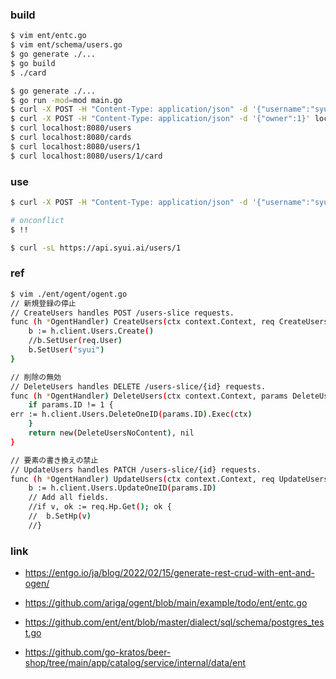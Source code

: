 ### build

```sh
$ vim ent/entc.go
$ vim ent/schema/users.go
$ go generate ./...
$ go build
$ ./card

$ go generate ./...
$ go run -mod=mod main.go
$ curl -X POST -H "Content-Type: application/json" -d '{"username":"syui"}' localhost:8080/users
$ curl -X POST -H "Content-Type: application/json" -d '{"owner":1}' localhost:8080/cards
$ curl localhost:8080/users
$ curl localhost:8080/cards
$ curl localhost:8080/users/1
$ curl localhost:8080/users/1/card
```

### use

```sh
$ curl -X POST -H "Content-Type: application/json" -d '{"username":"syui"}' https://api.syui.ai/users

# onconflict
$ !!

$ curl -sL https://api.syui.ai/users/1
```

### ref

```sh
$ vim ./ent/ogent/ogent.go
// 新規登録の停止
// CreateUsers handles POST /users-slice requests.
func (h *OgentHandler) CreateUsers(ctx context.Context, req CreateUsersReq) (CreateUsersRes, error) {
	b := h.client.Users.Create()
	//b.SetUser(req.User)
	b.SetUser("syui")
}

// 削除の無効
// DeleteUsers handles DELETE /users-slice/{id} requests.
func (h *OgentHandler) DeleteUsers(ctx context.Context, params DeleteUsersParams) (DeleteUsersRes, error) {
	if params.ID != 1 {
err := h.client.Users.DeleteOneID(params.ID).Exec(ctx)
	}
	return new(DeleteUsersNoContent), nil
}

// 要素の書き換えの禁止
// UpdateUsers handles PATCH /users-slice/{id} requests.
func (h *OgentHandler) UpdateUsers(ctx context.Context, req UpdateUsersReq, params UpdateUsersParams) (UpdateUsersRes, error) {
	b := h.client.Users.UpdateOneID(params.ID)
	// Add all fields.
	//if v, ok := req.Hp.Get(); ok {
	//	b.SetHp(v)
	//}
```

### link

- https://entgo.io/ja/blog/2022/02/15/generate-rest-crud-with-ent-and-ogen/

- https://github.com/ariga/ogent/blob/main/example/todo/ent/entc.go

- https://github.com/ent/ent/blob/master/dialect/sql/schema/postgres_test.go

- https://github.com/go-kratos/beer-shop/tree/main/app/catalog/service/internal/data/ent

